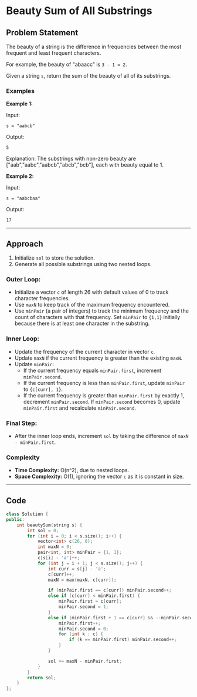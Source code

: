 # Beauty Sum of All Substrings

## Problem Statement
The beauty of a string is the difference in frequencies between the most frequent and least frequent characters.

For example, the beauty of "abaacc" is `3 - 1 = 2`.

Given a string `s`, return the sum of the beauty of all of its substrings.

### Examples

**Example 1:**

Input:
```plaintext
s = "aabcb"
```
Output:
```plaintext
5
```
Explanation: The substrings with non-zero beauty are ["aab","aabc","aabcb","abcb","bcb"], each with beauty equal to 1.

**Example 2:**

Input:
```plaintext
s = "aabcbaa"
```
Output:
```plaintext
17
```

---

## Approach
1. Initialize `sol` to store the solution.
2. Generate all possible substrings using two nested loops.

### Outer Loop:
- Initialize a vector `c` of length 26 with default values of 0 to track character frequencies.
- Use `maxN` to keep track of the maximum frequency encountered.
- Use `minPair` (a pair of integers) to track the minimum frequency and the count of characters with that frequency. Set `minPair` to `{1,1}` initially because there is at least one character in the substring.

### Inner Loop:
- Update the frequency of the current character in vector `c`.
- Update `maxN` if the current frequency is greater than the existing `maxN`.
- Update `minPair`:
  - If the current frequency equals `minPair.first`, increment `minPair.second`.
  - If the current frequency is less than `minPair.first`, update `minPair` to `{c[curr], 1}`.
  - If the current frequency is greater than `minPair.first` by exactly 1, decrement `minPair.second`. If `minPair.second` becomes 0, update `minPair.first` and recalculate `minPair.second`.

### Final Step:
- After the inner loop ends, increment `sol` by taking the difference of `maxN - minPair.first`.

### Complexity
- **Time Complexity:** O(n^2), due to nested loops.
- **Space Complexity:** O(1), ignoring the vector `c` as it is constant in size.

---

## Code
```cpp
class Solution {
public:
    int beautySum(string s) {
        int sol = 0;
        for (int i = 0; i < s.size(); i++) {
            vector<int> c(26, 0);
            int maxN = 0;
            pair<int, int> minPair = {1, 1};
            c[s[i] - 'a']++;
            for (int j = i + 1; j < s.size(); j++) {
                int curr = s[j] - 'a';
                c[curr]++;
                maxN = max(maxN, c[curr]);

                if (minPair.first == c[curr]) minPair.second++;
                else if (c[curr] < minPair.first) {
                    minPair.first = c[curr];
                    minPair.second = 1;
                }
                else if (minPair.first + 1 == c[curr] && --minPair.second == 0) {
                    minPair.first++;
                    minPair.second = 0;
                    for (int k : c) {
                        if (k == minPair.first) minPair.second++;
                    }
                }

                sol += maxN - minPair.first;
            }
        }
        return sol;
    }
};
